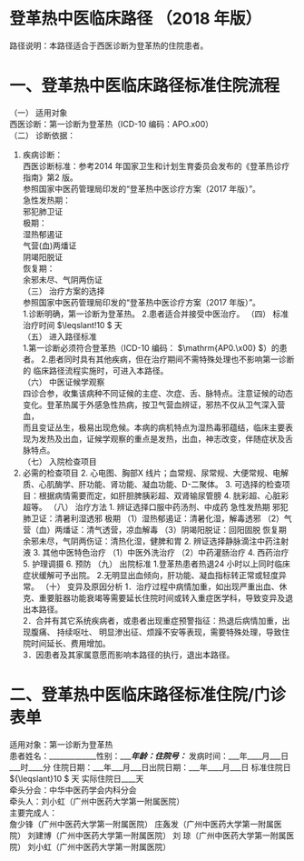 # 登革热中医临床路径 （2018 年版）  
路径说明：本路径适合于西医诊断为登革热的住院患者。  
# 一、登革热中医临床路径标准住院流程  
（一） 适用对象  
西医诊断：第一诊断为登革热（ICD-10 编码：APO.x00）  
（二） 诊断依据：  
1. 疾病诊断：  
西医诊断标准：参考2014 年国家卫生和计划生育委员会发布的《登革热诊疗指南》第2 版。  
参照国家中医药管理局印发的“登革热中医诊疗方案（2017 年版）”。  
急性发热期：  
邪犯肺卫证  
极期：  
湿热郁遏证  
气营(血)两燔证  
阴竭阳脱证  
恢复期：  
余邪未尽、气阴两伤证  
（三） 治疗方案的选择  
参照国家中医药管理局印发的“登革热中医诊疗方案（2017 年版）”。  
1.诊断明确，第一诊断为登革热。 2.患者适合并接受中医治疗。 （四） 标准治疗时间 $\leqslant\!10 $ 天  
（五） 进入路径标准  
1.第一诊断必须符合登革热（ICD-10 编码： $\mathrm{AP0.\x00} $）的患者。 2.患者同时具有其他疾病，但在治疗期间不需特殊处理也不影响第一诊断的 临床路径流程实施时，可进入本路径。  
（六） 中医证候学观察  
四诊合参，收集该病种不同证候的主症、次症、舌、脉特点。注意证候的动态变化。登革热属于外感急性热病，按卫气营血辨证，邪热不仅从卫气深入营血，  
而且变证丛生，极易出现危候。本病的病机特点为湿热毒邪蕴结，临床主要表现为发热及出血，证候学观察的重点是发热，出血，神志改变，伴随症状及舌脉特点。  
（七） 入院检查项目  
1. 必需的检查项目 2. 心电图、胸部X 线片；血常规、尿常规、大便常规、电解质、心肌酶学、肝功能、肾功能、凝血功能、D-二聚体。 3. 可选择的检查项目：根据病情需要而定，如肝胆脾胰彩超、双肾输尿管膀  4. 胱彩超、心脏彩超等。 （八） 治疗方法 1. 辨证选择口服中药汤剂、中成药 急性发热期 邪犯肺卫证：清暑利湿透邪  极期 （1）湿热郁遏证：清暑化湿，解毒透邪 （2）气营（血）两燔证：清气透营，凉血解毒 （3）阴竭阳脱证：回阳固脱 恢复期 余邪未尽，气阴两伤证：清热化湿，健脾和胃 2.   辨证选择静脉滴注中药注射液  3. 其他中医特色治疗 （1）中医外洗治疗 （2）中药灌肠治疗 4.   西药治疗  5. 护理调摄 6.   预防  （九） 出院标准 1.登革热患者热退24 小时以上同时临床症状缓解可予出院。 2.无明显出血倾向，肝功能、凝血指标转正常或轻度异常。 （十） 变异及原因分析 1．治疗过程中病情加重，如出现严重出血、休克、重要脏器功能衰竭等需要延长住院时间或转入重症医学科，导致变异及退出本路径。  
2．合并有其它系统疾病者，或患者出现重症预警指征：热退后病情加重，出现腹痛、 持续呕吐、 明显渗出征、烦躁不安等表现，需要特殊处理，导致住院时间延长、费用增加。  
3．因患者及其家属意愿而影响本路径的执行，退出本路径。  
# 二、登革热中医临床路径标准住院/门诊表单  
适用对象：第一诊断为登革热  
患者姓名：_____________性别：______年龄：________住院号：___________ 发病时间：___年____月___日___时____分  住院日期：___年___月___日出院日期：___年____月___日 标准住院日 ${\leqslant}10 $ 天        实际住院日____天  
牵头分会：中华中医药学会内科分会  
牵头人：刘小虹（广州中医药大学第一附属医院）  
主要完成人：  
詹少锋（广州中医药大学第一附属医院） 庄轰发（广州中医药大学第一附属医院） 刘建博（广州中医药大学第一附属医院） 刘  琼（广州中医药大学第一附属医院） 刘小虹（广州中医药大学第一附属医院）  